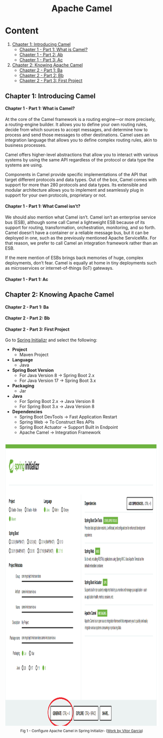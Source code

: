 <h1 align="center"> Apache Camel </h1>

# Content

1. [Chapter 1: Introducing Camel](#chapter1)
    - [Chapter 1 - Part 1: What is Camel?](#chapter1part1)
    - [Chapter 1 - Part 2: Ab](#chapter1part2)
    - [Chapter 1 - Part 3: Ac](#chapter1part3)
2. [Chapter 2: Knowing Apache Camel](#chapter2)
    - [Chapter 2 - Part 1: Ba](#chapter2part1)
    - [Chapter 2 - Part 2: Bb](#chapter2part2)
    - [Chapter 2 - Part 3: First Project](#chapter2part3)

## <a name="chapter1"></a>Chapter 1: Introducing Camel
  
#### <a name="chapter1part1"></a>Chapter 1 - Part 1: What is Camel?

At the core of the Camel framework is a routing engine—or more precisely, a routing-engine builder. It allows you to define your own routing rules, decide from which sources to accept messages, and determine how to process and send those messages to other destinations. Camel uses an integration language that allows you to define complex routing rules, akin to business processes.

Camel offers higher-level abstractions that allow you to interact with various systems by using the same API regardless of the protocol or data type the systems are using.

Components in Camel provide specific implementations of the API that target different protocols and data types. Out of the box, Camel comes with support for more than 280 protocols and data types. Its extensible and modular architecture allows you to implement and seamlessly plug in support for your own protocols, proprietary or not.

#### <a name="chapter1part2"></a>Chapter 1 - Part 1: What Camel isn’t?

We should also mention what Camel isn’t. Camel isn’t an enterprise service bus (ESB), although some call Camel a lightweight ESB because of its support for routing, transformation, orchestration, monitoring, and so forth. Camel doesn’t have a container or a reliable message bus, but it can be deployed in one, such as the previously mentioned Apache ServiceMix. For that reason, we prefer to call Camel an integration framework rather than an ESB.

If the mere mention of ESBs brings back memories of huge, complex deployments, don’t fear. Camel is equally at home in tiny deployments such as microservices or internet-of-things (IoT) gateways.

#### <a name="chapter1part3"></a>Chapter 1 - Part 1: Ac

## <a name="chapter2"></a>Chapter 2: Knowing Apache Camel
  
#### <a name="chapter2part1"></a>Chapter 2 - Part 1: Ba

#### <a name="chapter2part2"></a>Chapter 2 - Part 2: Bb

#### <a name="chapter2part3"></a>Chapter 2 - Part 3: First Project

Go to [Spring Initializr](https://start.spring.io/) and select the following:

- **Project**
   - Maven Project
- **Language**
   - Java
- **Spring Boot Version**
   - For Java Version 8 -> Spring Boot 2.x
   - For Java Version 17 -> Spring Boot 3.x
- **Packaging**
   - Jar
- **Java**
   - For Spring Boot 2.x -> Java Version 8
   - For Spring Boot 3.x -> Java Version 8
- **Dependencies**
   - Spring Boot DevTools -> Fast Application Restart
   - Spring Web -> To Construct Res APIs
   - Spring Boot Actuator -> Support Built in Endpoint
   - Apache Camel -> Integration Framework


 <br>

<div align="center"><img src="img/springinitializr-w1554-h923.png" width=1554 height=923><br><sub>Fig 1 - Configure Apache Camel in Spring Initializr- (<a href='[https://www.w3schools.blog/spring-boot-architecture-diagram-components](https://github.com/vitorstabile)'>Work by Vitor Garcia</a>) </sub></div>

<br>
